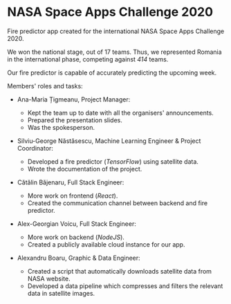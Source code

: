 # NASA Space Apps Challenge 2020

Fire predictor app created for the international NASA Space Apps Challenge 2020.

We won the national stage, out of 17 teams. Thus, we represented Romania in the international phase, competing against *414* teams.

Our fire predictor is capable of accurately predicting the upcoming week.

Members' roles and tasks:
- Ana-Maria Țigmeanu, Project Manager:
  - Kept the team up to date with all the organisers' announcements.
  - Prepared the presentation slides.
  - Was the spokesperson.

- Silviu-George Năstăsescu, Machine Learning Engineer & Project Coordinator:
  - Developed a fire predictor (*TensorFlow*) using satellite data.
  - Wrote the documentation of the project.

- Cătălin Băjenaru, Full Stack Engineer:
  - More work on frontend (*React*).
  - Created the communication channel between backend and fire predictor.
  
- Alex-Georgian Voicu, Full Stack Engineer:
  - More work on backend (*NodeJS*).
  - Created a publicly available cloud instance for our app.

- Alexandru Boaru, Graphic & Data Engineer:
  - Created a script that automatically downloads satellite data from NASA website.
  - Developed a data pipeline which compresses and filters the relevant data in satellite images.
